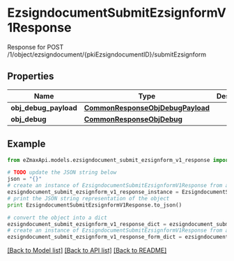 # EzsigndocumentSubmitEzsignformV1Response

Response for POST /1/object/ezsigndocument/{pkiEzsigndocumentID}/submitEzsignform

## Properties

Name | Type | Description | Notes
------------ | ------------- | ------------- | -------------
**obj_debug_payload** | [**CommonResponseObjDebugPayload**](CommonResponseObjDebugPayload.md) |  | 
**obj_debug** | [**CommonResponseObjDebug**](CommonResponseObjDebug.md) |  | [optional] 

## Example

```python
from eZmaxApi.models.ezsigndocument_submit_ezsignform_v1_response import EzsigndocumentSubmitEzsignformV1Response

# TODO update the JSON string below
json = "{}"
# create an instance of EzsigndocumentSubmitEzsignformV1Response from a JSON string
ezsigndocument_submit_ezsignform_v1_response_instance = EzsigndocumentSubmitEzsignformV1Response.from_json(json)
# print the JSON string representation of the object
print EzsigndocumentSubmitEzsignformV1Response.to_json()

# convert the object into a dict
ezsigndocument_submit_ezsignform_v1_response_dict = ezsigndocument_submit_ezsignform_v1_response_instance.to_dict()
# create an instance of EzsigndocumentSubmitEzsignformV1Response from a dict
ezsigndocument_submit_ezsignform_v1_response_form_dict = ezsigndocument_submit_ezsignform_v1_response.from_dict(ezsigndocument_submit_ezsignform_v1_response_dict)
```
[[Back to Model list]](../README.md#documentation-for-models) [[Back to API list]](../README.md#documentation-for-api-endpoints) [[Back to README]](../README.md)


